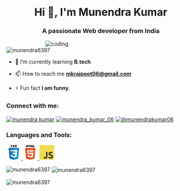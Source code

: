 
<h1 align="center">Hi 👋, I'm Munendra Kumar</h1>
<h3 align="center">A passionate Web developer from India</h3>

<img align="right" alt="coding" width="400" src="https://user-images.githubusercontent.com/55389276/140866485-8fb1c876-9a8f-4d6a-98dc-08c4981eaf70.gif">
 
<p align="left"> <img src="https://komarev.com/ghpvc/?username=munendra6397&label=Profile%20views&color=0e75b6&style=flat" alt="munendra6397" /> </p>

- 🌱 I’m currently learning **B.tech**

- 📫 How to reach me **mkrajpoot06@gmail.com**

- ⚡ Fun fact **I am funny.**

<h3 align="left">Connect with me:</h3>
<p align="left">
<a href="https://linkedin.com/in/munendra kumar" target="blank"><img align="center" src="https://raw.githubusercontent.com/rahuldkjain/github-profile-readme-generator/master/src/images/icons/Social/linked-in-alt.svg" alt="munendra kumar" height="30" width="40" /></a>
<a href="https://instagram.com/munendra_kumar_06" target="blank"><img align="center" src="https://raw.githubusercontent.com/rahuldkjain/github-profile-readme-generator/master/src/images/icons/Social/instagram.svg" alt="munendra_kumar_06" height="30" width="40" /></a>
<a href="https://www.youtube.com/c/@munendrakumar06" target="blank"><img align="center" src="https://raw.githubusercontent.com/rahuldkjain/github-profile-readme-generator/master/src/images/icons/Social/youtube.svg" alt="@munendrakumar06" height="30" width="40" /></a>
</p>

<h3 align="left">Languages and Tools:</h3>
<p align="left"> <a href="https://www.w3schools.com/css/" target="_blank" rel="noreferrer"> <img src="https://raw.githubusercontent.com/devicons/devicon/master/icons/css3/css3-original-wordmark.svg" alt="css3" width="40" height="40"/> </a> <a href="https://www.w3.org/html/" target="_blank" rel="noreferrer"> <img src="https://raw.githubusercontent.com/devicons/devicon/master/icons/html5/html5-original-wordmark.svg" alt="html5" width="40" height="40"/> </a> <a href="https://developer.mozilla.org/en-US/docs/Web/JavaScript" target="_blank" rel="noreferrer"> <img src="https://raw.githubusercontent.com/devicons/devicon/master/icons/javascript/javascript-original.svg" alt="javascript" width="40" height="40"/> </a> </p>

<p><img align="left" src="https://github-readme-stats.vercel.app/api/top-langs?username=munendra6397&show_icons=true&locale=en&layout=compact" alt="munendra6397" /></p>

<p>&nbsp;<img align="center" src="https://github-readme-stats.vercel.app/api?username=munendra6397&show_icons=true&locale=en" alt="munendra6397" /></p>

<p><img align="center" src="https://github-readme-streak-stats.herokuapp.com/?user=munendra6397&" alt="munendra6397" /></p>
